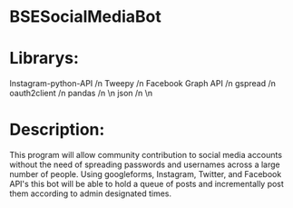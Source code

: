 # BSESocialMediaBot

# Librarys:
Instagram-python-API /n
Tweepy /n
Facebook Graph API /n
gspread /n
oauth2client /n
pandas /n \n
json /n \n

# Description:
This program will allow community contribution to social media accounts without the need of spreading passwords and usernames across a large number of people.
Using googleforms, Instagram, Twitter, and Facebook API's this bot will be able to hold a queue of posts and incrementally post them according to admin designated times. 


